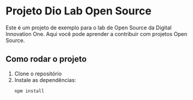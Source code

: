 # Projeto Dio Lab Open Source

Este é um projeto de exemplo para o lab de Open Source da Digital Innovation One. Aqui você pode aprender a contribuir com projetos Open Source.

## Como rodar o projeto

1. Clone o repositório
2. Instale as dependências:
   ```bash
   npm install
   ```
